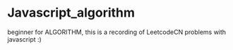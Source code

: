 # Javascript_algorithm
beginner for ALGORITHM, this is a recording of LeetcodeCN problems with javascript :)
